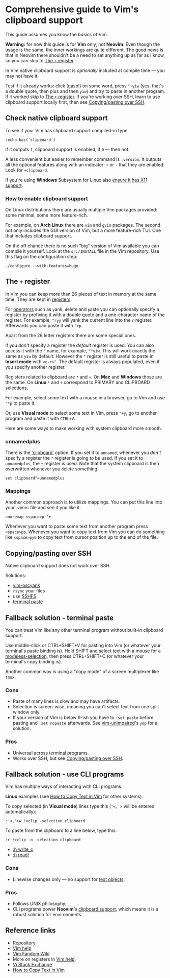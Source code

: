 # Comprehensive guide to Vim's clipboard support

This guide assumes you know the *basics* of Vim.

**Warning:** for now this guide is for **Vim** only, not **Neovim**.
Even though the usage is the same, the inner workings are quite different.
The good news is that in Neovim there shouldn't be a need to set anything up
as far as I know, so you can skip to [The `+` register](#the-register).

In Vim native clipboard support is *optionally* included at compile time —
you may not have it.

Test if it already works: click (gasp!) on some word, press `"+yiw`
(yes, that's a double quote, then plus and then `yiw`)
and try to paste in another program.
If it worked skip to [The `+` register](#the-register).
If you're working over SSH,
learn to use clipboard support locally first,
then see [Copying/pasting over SSH](#copyingpasting-over-ssh).

## Check native clipboard support

To see if your Vim has clipboard support compiled-in type

```
:echo has('clipboard')
```

if it outputs `1`, clipboard support is enabled,
if `0` — then not.

A less convenient but easier to remember command is `:version`.
It outputs all the optional features along with an indicator:
`+` or `-` that they are enabled. Look for `+clipboard`.

If you're using **Windows** Subsystem for Linux also
[ensure it has X11 support](https://learn.microsoft.com/en-us/windows/wsl/tutorials/gui-apps).

### How to enable clipboard support

On Linux distributions there are usually multiple Vim packages provided:
some minimal, some more feature-rich.

For example, on **Arch Linux** there are `vim` and `gvim` packages.
The second not only includes the GUI version of Vim,
but a more feature-rich TUI.
One that includes clipboard support.

On the off chance there is no such "big" version of Vim available
you can compile it yourself.
Look at the `src/INSTALL` file in the Vim repository.
Use this flag on the configuration step:

```shell
./configure --with-features=huge
```

## The `+` register

In Vim you can keep more than 26 pieces of text in memory at the same time.
They are kept in [registers](https://vimhelp.org/change.txt.html#registers).

For [operators](https://vimhelp.org/motion.txt.html#operator) such as `y`ank, `d`elete and `p`aste
you can optionally specify a register by prefixing it with a double quote
and a one-character name of the register.
For example, `"ryy` will yank the current line into the `r` register.
Afterwards you can paste it with `"rp`.

Apart from the 26 letter registers there are some special ones.

If you *don't* specify a register the *default* register is used.
You can also access it with the `"` name, for example, `""yiw`.
This will work exactly the same as `yiw` by default.
However the `"` register is still useful to paste in **Insert mode** with `<c-r>"`.
The default register is always populated,
even if you specify another register.

Registers related to clipboard are `*` and `+`.
On **Mac** and **Windows** those are the same.
On **Linux** `*` and `+` correspond to PRIMARY and CLIPBOARD selections.

For example, select some text with a mouse in a browser,
go to Vim and use `"*p` to paste it.

Or, use **Visual mode** to select some text in Vim, press `"+y`,
go to another program and paste it with `CTRL+V`.

Here are some ways to make working with system clipboard more smooth.

### unnamedplus

There is the ['clipboard'](https://vimhelp.org/options.txt.html#%27clipboard%27) option.
If you set it to `unnamed`,
whenever you *don't* specify a register the `*` register is going to be used.
If you set it to `unnamedplus`, the `+` register is used.
Note that the system clipboard is then overwritten whenever you `d`elete something.

```vim
set clipboard^=unnamedplus
```

### Mappings

Another common approach is to utilize mappings.
You can put this line into your .vimrc file and see if you like it.

```vim
nnoremap <space>p "+
```

Whenever you want to paste some text from another program press `<space>pp`.
Whenever you want to copy text from Vim you can do something like `<space>pyG`
to copy text from cursor position up to the end of the file.

## Copying/pasting over SSH

Native clipboard support does not work over SSH.

Solutions:

- [vim-oscyank](https://github.com/ojroques/vim-oscyank)
- `rsync` your files
- use [SSHFS](https://en.wikipedia.org/wiki/SSHFS)
- [terminal paste](#fallback-solution---terminal-paste)

## Fallback solution - terminal paste

You can treat Vim like any other terminal program without built-in clipboard support.

Use middle-click or CTRL+SHIFT+V for pasting into Vim
(or whatever your terminal's paste binding is).
Hold SHIFT and select text with a mouse for a
[modeless-selection](https://vimhelp.org/gui.txt.html#modeless-selection),
then press CTRL+SHIFT+C
(or whatever your terminal's copy binding is).

Another common way is using a "copy mode" of a screen multiplexer like `tmux`.

### Cons

- Paste of many lines is slow and may have artifacts.
- Selection is screen-wise,
  meaning you can't select text from one split window only.
- If your version of Vim is below 9-ish you have to
  `:set paste` before pasting and `:set nopaste` afterwards.
  See [vim-unimpaired](https://github.com/tpope/vim-unimpaired)'s ``yop`` for a solution.

### Pros

- Universal across terminal programs.
- Works over SSH, but see [Copying/pasting over SSH](#copyingpasting-over-ssh).

## Fallback solution - use CLI programs

Vim has multiple ways of interacting with CLI programs.

**Linux** examples (see
[How to Copy Text in Vim](https://ladedu.com/how-to-copy-text-in-vim-to-the-clipboard/)
for other systems):

To copy selected (in **Visual mode**) lines type this
(`'<,'>` will be entered automatically):

```vim
:'<,'>w !xclip -selection clipboard
```

To paste from the clipboard to a line below, type this:

```vim
:r !xclip -o -selection clipboard
```

- [:h write_c](https://vimhelp.org/editing.txt.html#%3Awrite_c)
- [:h read!](https://vimhelp.org/insert.txt.html#%3Aread%21)

### Cons

- Linewise changes only — no support for
  [text objects](https://vimhelp.org/motion.txt.html#text-objects).

### Pros

- Follows UNIX philosophy.
- CLI programs power **Neovim**'s
  [clipboard support](https://neovim.io/doc/user/provider.html#provider-clipboard),
  which means it is a robust solution for environments.

## Reference links

- [Repository](https://github.com/EgZvor/vim-clipboard)
- [Vim help](https://vimhelp.org/helphelp.txt.html#helphelp)
- [Vim Fandom Wiki](https://vim.fandom.com/wiki/Accessing_the_system_clipboard)
- More on registers in [Vim help](https://vimhelp.org/change.txt.html#registers).
- [Vi Stack Exchange](https://vi.stackexchange.com/questions/84/how-can-i-copy-text-to-the-system-clipboard-from-vim)
- [How to Copy Text in Vim](https://ladedu.com/how-to-copy-text-in-vim-to-the-clipboard/)
